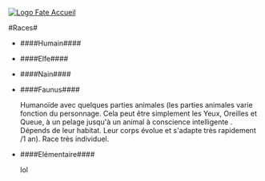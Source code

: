 [![Logo Fate Accueil](../ressources/img/power_fate.png)](../index.html)
<script type="text/javascript" src="../js/list.js"></script>

#Races#

* ####Humain####

* ####Elfe####

* ####Nain####

* ####Faunus####

  Humanoïde avec quelques parties animales (les parties animales varie fonction du personnage. Cela peut être simplement les Yeux, Oreilles et Queue, à un pelage jusqu'à un animal à conscience intelligente . Dépends de leur habitat. Leur corps évolue et s'adapte très rapidement /1 an). Race très individuel.

* ####Elémentaire####

  lol
